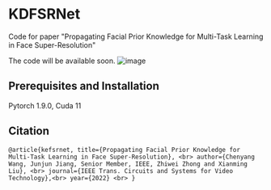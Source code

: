 # KDFSRNet
Code for paper "Propagating Facial Prior Knowledge for Multi-Task Learning in Face Super-Resolution"


The code will be available soon.
![image](https://user-images.githubusercontent.com/39185517/172369908-4b9698b9-bd92-4158-8a4b-ec05100c13f8.png)

## Prerequisites and Installation
Pytorch 1.9.0, Cuda 11

## Citation 
``
@article{kefsrnet,
  title={Propagating Facial Prior Knowledge for Multi-Task Learning in Face Super-Resolution},
  <br>
  author={Chenyang Wang, Junjun Jiang, Senior Member, IEEE, Zhiwei Zhong and Xianming Liu},
  <br>
  journal={IEEE Trans. Circuits and Systems for Video Technology},<br>
  year={2022}
  <br>
}
``
